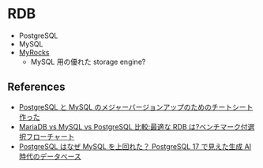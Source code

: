 # RDB

- PostgreSQL
- MySQL
- [MyRocks](https://myrocks.io/)
  - MySQL 用の優れた storage engine?

## References

- [PostgreSQL と MySQL のメジャーバージョンアップのためのチートシート作った](https://soudai.hatenablog.com/entry/2023/10/07/142819)
- [MariaDB vs MySQL vs PostgreSQL 比較:最適な RDB は?ベンチマーク付選択フローチャート](https://vpshikaku.com/mariadb-mysql-postgresql/)
- [PostgreSQL はなぜ MySQL を上回れた？ PostgreSQL 17 で見えた生成 AI 時代のデータベース](https://www.sbbit.jp/article/cont1/155196)
